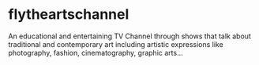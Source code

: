 # flytheartschannel
An educational and entertaining TV Channel through shows that talk about traditional and contemporary art including artistic expressions like photography, fashion, cinematography, graphic arts...

